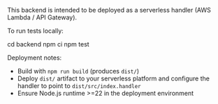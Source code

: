 This backend is intended to be deployed as a serverless handler (AWS Lambda / API Gateway).

To run tests locally:

cd backend
npm ci
npm test

Deployment notes:
- Build with `npm run build` (produces `dist/`)
- Deploy `dist/` artifact to your serverless platform and configure the handler to point to `dist/src/index.handler`
- Ensure Node.js runtime >=22 in the deployment environment
